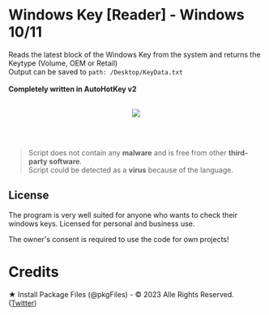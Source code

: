 # Windows Key [Reader] - Windows 10/11
Reads the latest block of the Windows Key from the system and returns the Keytype (Volume, OEM or Retail) <br /> 
Output can be saved to `path: /Desktop/KeyData.txt` <br /> <br /> **Completely written in AutoHotKey v2** <br /> <br /> 

<p align="center">
  <img src="https://user-images.githubusercontent.com/100750060/236683232-f6e9ef7c-a156-4926-86ef-f781c54e9b6b.PNG">
</p>

<br /> <br /> 
>Script does not contain any **malware** and is free from other **third-party software**. <br /> 
>Script could be detected as a **virus** because of the language.

## License
The program is very well suited for anyone who wants to check their windows keys.
Licensed for personal and business use.

The owner's consent is required to use the code for own projects!

# Credits
★ Install Package Files (@pkgFiles) - © 2023 Alle Rights Reserved. ([Twitter](https://twitter.com/pkgFiles))
